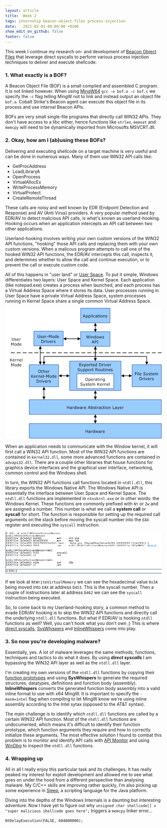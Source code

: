 ```yaml
---
layout: article
title:  Week 2
tags: internship beacon-object-files process-injection 
date:   2021-05-01 08:00:00 +0100
show_edit_on_github: false
footer: false
---
```


This week I continue my research on- and development of [Beacon Object Files](https://www.cobaltstrike.com/help-beacon-object-files) that leverage direct syscalls to perform various process injection techniques to deliver and execute shellcode.

### 1. What exactly is a BOF?

A Beacon Object File (BOF) is a small compiled and assembled C program. It is not linked however. When using [MingW64](http://mingw-w64.org/doku.php) `gcc -o bof.o -c bof.c` we specify the `-c` flag telling MingW not to link and instead output an object file `bof.o`. Cobalt Strike's Beacon agent can execute this object file in its process and use internal Beacon APIs.

BOFs are very small single-file programs that directly call WIN32 APIs. They don't have access to a libc either, hence functions like `strlen`, `memset` and `memcpy` will need to be dynamically imported from Microsofts MSVCRT.dll.

### 2. Okay, how am I (ab)using these BOFs?

Delivering and executing shellcode on a target machine is very useful and can be done in numerous ways. Many of them use WIN32 API calls like:

* GetProcAddress
* LoadLibraryA
* OpenProcess
* VirtualAllocEx
* WriteProcessMemory
* VirtualProtect
* CreateRemoteThread

These calls are noisy and well known by EDR (Endpoint Detection and Response) and AV (Anti Virus) providers. A very popular method used by EDR/AV to detect malicious API calls, is what's known as userland-hooking. Hooking occurs when an application intercepts an API call between two other applications.

Userland-hooking involves writing your own custom versions of the WIN32 API functions, "hooking" those API calls and replacing them with your own custom versions. When a malicous program attempts to call one of the hooked WIN32 API functions, the EDR/AV intercepts this call, inspects it, and determines whether to allow the call and continue execution, or to prevent the call or execute custom code.

All of this happens in "user land" or [User Space](https://docs.microsoft.com/en-us/windows-hardware/drivers/gettingstarted/user-mode-and-kernel-mode). To put it simple, Windows differentiates two layers: User Space and Kernel Space. Each application (like notepad.exe) creates a process when launched, and each process has a Virtual Address Space where it stores its data. User processes running in User Space have a private Virtual Address Space, system processes running in Kernel Space share a single common Virtual Address Space.

![User Space vs Kernel Space](assets/images/user-space-kernel-space.png)

When an application needs to communicate with the Window kernel, it will first call a WIN32 API function. Most of the WIN32 API functions are contained in `kernel32.dll`, some more advanced functions are contained in `advapi32.dll`. There are a couple other libraries that house functions for graphics device interfaces and the graphical user interface, networking, common control and the Windows shell.

In turn, the WIN32 API functions call functions located in `ntdll.dll`, this library exports the Windows Native API. The Windows Native API is essentially the interface between User Space and Kernel Space. The `ntdll.dll` functions are implemented in `ntoskrnl.exe` or in other words: the Windows Kernel. These functions are commonly prefixed with `Nt` or `Zw` and are assigned a number. This number is what we call a **system call** or **syscall** for short. The function is responsible for setting up the required call arguments on the stack before moving the syscall number into the `EAX` register and executing the `syscall` instruction.


![NtWriteVirtualMemory syscall](assets/images/ntwritevirtualmemory.png)

If we look at `NtWriteVirtualMemory` we can see the hexadecimal value `0x3A` being moved into `EAX` at address `D453`. This is the syscall number. Then a couple of instructions later at address `D462` we can see the `syscall` instruction being executed.

So, to come back to my Userland-hooking story, a common method to evade EDR/AV hooking is to skip the WIN32 API functions and directly call the underlying `ntdll.dll` functions. But what if EDR/AV is hooking `ntdll` functions as well? Well, you can't hook what you don't own ;) This is where [direct syscalls](https://outflank.nl/blog/2019/06/19/red-team-tactics-combining-direct-system-calls-and-srdi-to-bypass-av-edr/),  [SysWhispers](https://github.com/jthuraisamy/SysWhispers) and [InlineWhispers](https://github.com/outflanknl/InlineWhispers) come into play.

### 3. So now you're developing malware?

Essentially, yes. A lot of malware leverages the same methods, functions, techniques and tactics to do what it does. By using ***direct syscalls*** I am bypassing the WIN32 API layer as well as the `ntdll.dll` layer. 

I'm creating my own versions of the `ntdll.dll` functions by copying their [function prototypes](https://en.wikipedia.org/wiki/Function_prototype) and using **SysWhispers**  to generate the required structures, datatypes, definitions and function body (assembly). **InlineWhispers** converts the generated function body assembly into a valid inline format to use with x64 MingW. It is important to specify the `-masm=intel` flag when compiling to let MingW know we're using inline assembly according to the Intel sytax (opposed to the AT&T syntax).

The main challenge is to identify which `ntdll.dll` functions are called by a certain WIN32 API function. Most of the `ntdll.dll` functions are undocumented, which means it's difficult to identify their function prototype, which function arguments they require and how to correctly initialize these arguments. The most effective solution I found to combat this problem is to monitor and identify API calls with [API Monitor](http://www.rohitab.com/apimonitor) and using [WinDbg](https://docs.microsoft.com/en-us/windows-hardware/drivers/debugger/getting-started-with-windows-debugging) to inspect the `ntdll.dll` functions.

### 4. Wrapping up

All in all I really enjoy this particular task and its challenges. It has really peaked my interest for exploit development and allowed me to see what goes on under the hood from a different perspective than analysing malware. My C/C++ skills are improving rather quickly, I'm also picking up some experience in [Sleep](http://sleep.dashnine.org/), a scripting language for the Java platform.

Diving into the depths of the Windows Internals is a daunting but interesting adventure. Now I have yet to figure out why `unsigned char shellcode[] = "super malicious shellcode goes here";` triggers a `memcpy` linker error...

`NtDelayExecution(FALSE, 604800000);`